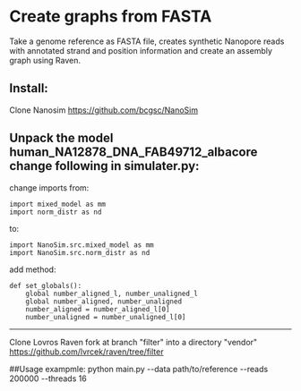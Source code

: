 # Create graphs from FASTA
Take a genome reference as FASTA file, creates synthetic Nanopore reads with annotated strand and position information and create an assembly graph using Raven.


## Install: 
Clone Nanosim https://github.com/bcgsc/NanoSim

Unpack the model human_NA12878_DNA_FAB49712_albacore
change following in simulater.py:
--------------------------
change imports from:
```
import mixed_model as mm
import norm_distr as nd
```
to:
```
import NanoSim.src.mixed_model as mm
import NanoSim.src.norm_distr as nd
```
add method:
```
def set_globals():
    global number_aligned_l, number_unaligned_l
    global number_aligned, number_unaligned
    number_aligned = number_aligned_l[0]
    number_unaligned = number_unaligned_l[0]
```
--------------------------
Clone Lovros Raven fork at branch "filter" into a directory "vendor"
https://github.com/lvrcek/raven/tree/filter

##Usage exampmle:
python main.py --data path/to/reference --reads 200000 --threads 16